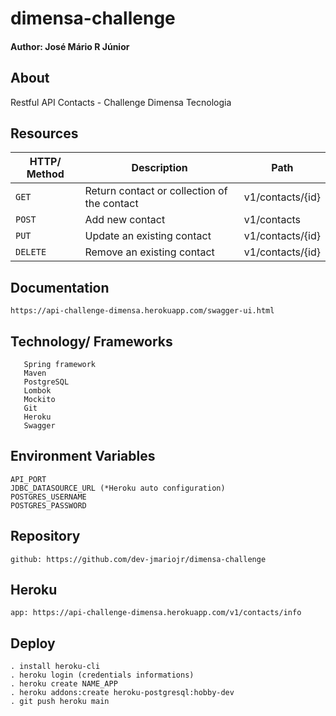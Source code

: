 # dimensa-challenge
#### Author: José Mário R Júnior
## About

Restful API Contacts - Challenge Dimensa Tecnologia


## Resources

| HTTP/ Method | Description                                 | Path                 |
|--------------|---------------------------------------------|----------------------|
| `GET`        | Return contact or collection of the contact | v1/contacts/{id}     |
| `POST`       | Add new contact                             | v1/contacts          |
| `PUT`        | Update an existing contact                  | v1/contacts/{id}     |
| `DELETE`     | Remove an existing contact                  | v1/contacts/{id}     |


## Documentation

    https://api-challenge-dimensa.herokuapp.com/swagger-ui.html

## Technology/ Frameworks

```
   Spring framework
   Maven
   PostgreSQL
   Lombok
   Mockito
   Git
   Heroku
   Swagger
```

## Environment Variables

    API_PORT
    JDBC_DATASOURCE_URL (*Heroku auto configuration)
    POSTGRES_USERNAME
    POSTGRES_PASSWORD
    

## Repository

    github: https://github.com/dev-jmariojr/dimensa-challenge

## Heroku

    app: https://api-challenge-dimensa.herokuapp.com/v1/contacts/info


## Deploy

    . install heroku-cli
    . heroku login (credentials informations) 
    . heroku create NAME_APP
    . heroku addons:create heroku-postgresql:hobby-dev     
    . git push heroku main